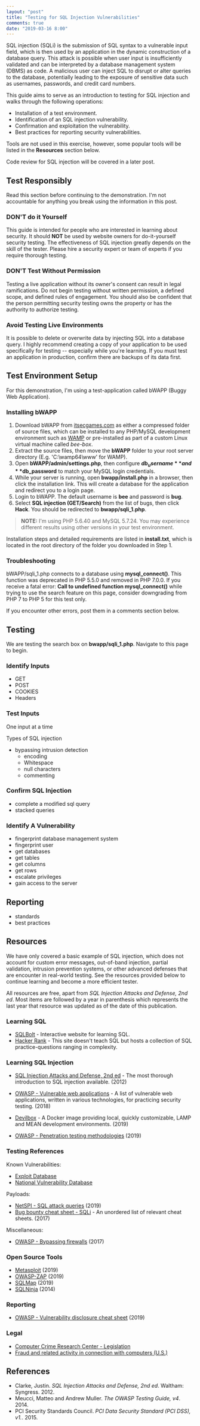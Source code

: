 ```yaml
---
layout: "post"
title: "Testing for SQL Injection Vulnerabilities"
comments: true
date: "2019-03-16 8:00"
---
```


SQL injection (SQLi) is the submission of SQL syntax to a vulnerable input field, which is then used by an application in the dynamic construction of a database query. This attack is possible when user input is insufficiently validated and can be interpreted by a database management system (DBMS) as code. A malicious user can inject SQL to disrupt or alter queries to the database, potentially leading to the exposure of sensitive data such as usernames, passwords, and credit card numbers.

This guide aims to serve as an introduction to testing for SQL injection and walks through the following operations:

- Installation of a test environment.
- Identification of an SQL injection vulnerability.
- Confirmation and exploitation the vulnerability.
- Best practices for reporting security vulnerabilities.

Tools are not used in this exercise, however, some popular tools will be listed in the **Resources** section below.

Code review for SQL injection will be covered in a later post.

## Test Responsibly

Read this section before continuing to the demonstration. I'm not accountable for anything you break using the information in this post.

### DON'T do it Yourself

This guide is intended for people who are interested in learning about security. It should **NOT** be used by website owners for do-it-yourself security testing. The effectiveness of SQL injection greatly depends on the skill of the tester. Please hire a security expert or team of experts if you require thorough testing.

### DON'T Test Without Permission

Testing a live application without its owner's consent can result in legal ramifications. Do not begin testing without written permission, a defined scope, and defined rules of engagement. You should also be confident that the person permitting security testing owns the property or has the authority to authorize testing.

### Avoid Testing Live Environments

It is possible to delete or overwrite data by injecting SQL into a database query. I highly recommend creating a copy of your application to be used specifically for testing -- especially while you're learning. If you must test an application in production, confirm there are backups of its data first.

## Test Environment Setup

For this demonstration, I'm using a test-application called bWAPP (Buggy Web Application).

### Installing bWAPP

1. Download bWAPP from [itsecgames.com](http://www.itsecgames.com/) as either a compressed folder of source files, which can be installed to any PHP/MySQL development environment such as [WAMP](http://www.wampserver.com/en/) or pre-installed as part of a custom Linux virtual machine called _bee-box_.  
2. Extract the source files, then move the **bWAPP** folder to your root server directory (E.g. 'C:\wamp64\www' for WAMP).
3. Open **bWAPP/admin/settings.php**, then configure **$db_username** and **$db_password** to match your MySQL login credentials.
4. While your server is running, open **bwapp/install.php** in a browser, then click the installation link. This will create a database for the application and redirect you to a login page.
5. Login to bWAPP. The default username is **bee** and password is **bug**.
6. Select **SQL injection (GET/Search)** from the list of bugs, then click **Hack**. You should be redirected to **bwapp/sqli_1.php**.

> **NOTE:** I'm using PHP 5.6.40 and MySQL 5.7.24. You may experience different results using other versions in your test environment.

Installation steps and detailed requirements are listed in **install.txt**, which is located in the root directory of the folder you downloaded in Step 1.

### Troubleshooting

bWAPP/sqli_1.php connects to a database using **mysql_connect()**. This function was deprecated in PHP 5.5.0 and removed in PHP 7.0.0. If you receive a fatal error: **Call to undefined function mysql_connect()** while trying to use the search feature on this page, consider downgrading from PHP 7 to PHP 5 for this test only.

If you encounter other errors, post them in a comments section below.

## Testing

We are testing the search box on **bwapp/sqli_1.php**. Navigate to this page to begin.

### Identify Inputs

- GET
- POST
- COOKIES
- Headers


### Test Inputs

One input at a time

Types of SQL injection

- bypassing intrusion detection
  - encoding
  - Whitespace
  - null characters
  - commenting

### Confirm SQL Injection

- complete a modified sql query
- stacked queries

### Identify A Vulnerability

- fingerprint database management system
- fingerprint user
- get databases
- get tables
- get columns
- get rows
- escalate privileges
- gain access to the server

## Reporting

- standards
- best practices

## Resources

We have only covered a basic example of SQL injection, which does not account for custom error messages, out-of-band injection, partial validation, intrusion prevention systems, or other advanced defenses that are encounter in real-world testing. See the resources provided below to continue learning and become a more efficient tester.

All resources are free, apart from _SQL Injection Attacks and Defense, 2nd ed_. Most items are followed by a year in parenthesis which represents the last year that resource was updated as of the date of this publication.

### Learning SQL

- [SQLBolt](https://sqlbolt.com/) - Interactive website for learning SQL.
- [Hacker Rank](https://www.hackerrank.com/domains/sql?filters%5Bstatus%5D%5B%5D=unsolved&badge_type=sql) - This site doesn't teach SQL but hosts a collection of SQL practice-questions ranging in complexity.

### Learning SQL Injection

- [SQL Injection Attacks and Defense, 2nd ed](https://www.amazon.com/Injection-Attacks-Defense-Justin-Clarke/dp/1597499633/ref=sr_1_2?keywords=sql+injection+book&qid=1552931384&s=gateway&sr=8-2) - The most thorough introduction to SQL injection available. (2012)

- [OWASP - Vulnerable web applications](https://www.owasp.org/index.php/OWASP_Vulnerable_Web_Applications_Directory_Project#tab=Main) - A list of vulnerable web applications, written in various technologies, for practicing security testing. (2018)

- [Devilbox](https://github.com/cytopia/devilbox) - A Docker image providing local, quickly customizable, LAMP and MEAN development environments. (2019)

- [OWASP - Penetration testing methodologies](https://www.owasp.org/index.php/Penetration_testing_methodologies) (2019)

### Testing References

Known Vulnerabilities:

- [Exploit Database](https://www.exploit-db.com/)
- [National Vulnerability Database](https://nvd.nist.gov/vuln/search)

Payloads: 

- [NetSPI - SQL attack queries](https://sqlwiki.netspi.com/attackQueries/) (2019)
- [Bug bounty cheat sheet - SQLi](https://github.com/EdOverflow/bugbounty-cheatsheet/blob/master/cheatsheets/sqli.md) - An unordered list of relevant cheat sheets. (2017)

Miscellaneous:

- [OWASP - Bypassing firewalls](https://www.owasp.org/index.php/SQL_Injection_Bypassing_WAF) (2017)

### Open Source Tools

- [Metasploit](https://github.com/rapid7/metasploit-framework) (2019)
- [OWASP-ZAP](https://github.com/zaproxy/zaproxy) (2019)
- [SQLMap](https://github.com/sqlmapproject/sqlmap) (2019)
- [SQLNinja](https://sourceforge.net/projects/sqlninja/) (2014)

### Reporting

- [OWASP - Vulnerability disclosure cheat sheet](https://github.com/OWASP/CheatSheetSeries/blob/master/cheatsheets/Vulnerability_Disclosure_Cheat_Sheet.md) (2019)

### Legal

- [Computer Crime Research Center - Legislation](http://www.crime-research.org/legislation/)
- [Fraud and related activity in connection with computers (U.S.)](https://www.law.cornell.edu/uscode/text/18/1030)

## References

- Clarke, Justin. _SQL Injection Attacks and Defense, 2nd ed_. Waltham: Syngress. 2012.
- Meucci, Matteo and Andrew Muller. _The OWASP Testing Guide, v4_. 2014.
- PCI Security Standards Council. _PCI Data Security Standard (PCI DSS), v1._. 2015.

